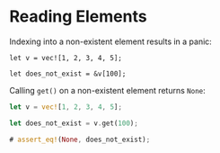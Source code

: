 # Reading Elements

Indexing into a non-existent element results in a panic:

```rust,should_panic,panics
let v = vec![1, 2, 3, 4, 5];

let does_not_exist = &v[100];
```

Calling `get()` on a non-existent element returns `None`:

```rust
let v = vec![1, 2, 3, 4, 5];

let does_not_exist = v.get(100);

# assert_eq!(None, does_not_exist);
```
